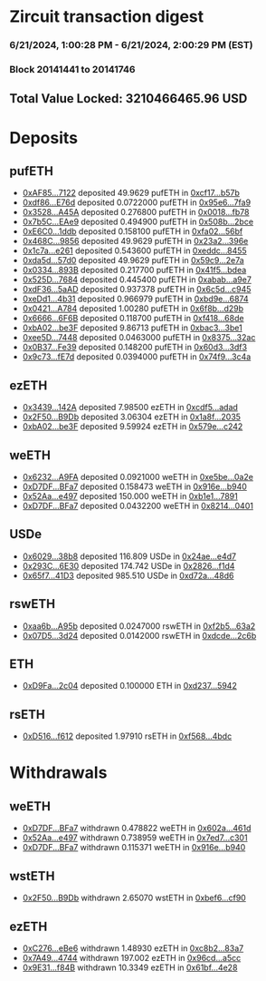 # Zircuit transaction digest
### 6/21/2024, 1:00:28 PM - 6/21/2024, 2:00:29 PM (EST)
### Block 20141441 to 20141746

## Total Value Locked: 3210466465.96 USD

# Deposits
## pufETH
- [0xAF85...7122](https://etherscan.io/address/0xAF85408353B293EC481c0AE14b88103377467122) deposited 49.9629 pufETH in [0xcf17...b57b](https://etherscan.io/tx/0xAF85408353B293EC481c0AE14b88103377467122)
- [0xdf86...E76d](https://etherscan.io/address/0xdf86bD64b36768D7760ffed6F07e7dFacD3eE76d) deposited 0.0722000 pufETH in [0x95e6...7fa9](https://etherscan.io/tx/0xdf86bD64b36768D7760ffed6F07e7dFacD3eE76d)
- [0x3528...A45A](https://etherscan.io/address/0x35284488A7B0Ac42D49E3f4e998957830338A45A) deposited 0.276800 pufETH in [0x0018...fb78](https://etherscan.io/tx/0x35284488A7B0Ac42D49E3f4e998957830338A45A)
- [0x7b5C...EAe9](https://etherscan.io/address/0x7b5C217d50AE7B73A5F4B6aE2f757680D1b2EAe9) deposited 0.494900 pufETH in [0x508b...2bce](https://etherscan.io/tx/0x7b5C217d50AE7B73A5F4B6aE2f757680D1b2EAe9)
- [0xE6C0...1ddb](https://etherscan.io/address/0xE6C01CA6f7d5Cd1e6e5628a5C2Eef6Af97251ddb) deposited 0.158100 pufETH in [0xfa02...56bf](https://etherscan.io/tx/0xE6C01CA6f7d5Cd1e6e5628a5C2Eef6Af97251ddb)
- [0x468C...9856](https://etherscan.io/address/0x468C9475bc46f29bbE4299C1B2C0F3Eb2fD09856) deposited 49.9629 pufETH in [0x23a2...396e](https://etherscan.io/tx/0x468C9475bc46f29bbE4299C1B2C0F3Eb2fD09856)
- [0x1c7a...e261](https://etherscan.io/address/0x1c7afC76b90F1A65A13904029859452999cde261) deposited 0.543600 pufETH in [0xeddc...8455](https://etherscan.io/tx/0x1c7afC76b90F1A65A13904029859452999cde261)
- [0xda5d...57d0](https://etherscan.io/address/0xda5df51cB0b9Ff0c8bB98F877eb7bd3dC46c57d0) deposited 49.9629 pufETH in [0x59c9...2e7a](https://etherscan.io/tx/0xda5df51cB0b9Ff0c8bB98F877eb7bd3dC46c57d0)
- [0x0334...893B](https://etherscan.io/address/0x0334e8171733c4839fbe230A6f5Cb12cD690893B) deposited 0.217700 pufETH in [0x41f5...bdea](https://etherscan.io/tx/0x0334e8171733c4839fbe230A6f5Cb12cD690893B)
- [0x525D...7684](https://etherscan.io/address/0x525D69739bE8F47816a52948f3A899aBB52F7684) deposited 0.445400 pufETH in [0xabab...a9e7](https://etherscan.io/tx/0x525D69739bE8F47816a52948f3A899aBB52F7684)
- [0xdF36...5aAD](https://etherscan.io/address/0xdF36AF1B7f11c41f4a1f9F3bd6883c0b49185aAD) deposited 0.937378 pufETH in [0x6c5d...c945](https://etherscan.io/tx/0xdF36AF1B7f11c41f4a1f9F3bd6883c0b49185aAD)
- [0xeDd1...4b31](https://etherscan.io/address/0xeDd1cE34ed83275520572EefCa38ababEBf64b31) deposited 0.966979 pufETH in [0xbd9e...6874](https://etherscan.io/tx/0xeDd1cE34ed83275520572EefCa38ababEBf64b31)
- [0x0421...A784](https://etherscan.io/address/0x04210dD548F9939Bfb7f0cCc9234D5Ce5De1A784) deposited 1.00280 pufETH in [0x6f8b...d29b](https://etherscan.io/tx/0x04210dD548F9939Bfb7f0cCc9234D5Ce5De1A784)
- [0x6666...6F6B](https://etherscan.io/address/0x6666A3801D439a1B00143B9d475dD0dDF8256F6B) deposited 0.118700 pufETH in [0xf418...68de](https://etherscan.io/tx/0x6666A3801D439a1B00143B9d475dD0dDF8256F6B)
- [0xbA02...be3F](https://etherscan.io/address/0xbA029F9C80c69771B520d933F5dD87efdd67be3F) deposited 9.86713 pufETH in [0xbac3...3be1](https://etherscan.io/tx/0xbA029F9C80c69771B520d933F5dD87efdd67be3F)
- [0xee5D...7448](https://etherscan.io/address/0xee5D22e73C7b938f13f1eE0e35dc6f1373a37448) deposited 0.0463000 pufETH in [0x8375...32ac](https://etherscan.io/tx/0xee5D22e73C7b938f13f1eE0e35dc6f1373a37448)
- [0x0B37...Fe39](https://etherscan.io/address/0x0B374DCA674060CDaa823ffA8c9084c268CBFe39) deposited 0.148200 pufETH in [0x60d3...3df3](https://etherscan.io/tx/0x0B374DCA674060CDaa823ffA8c9084c268CBFe39)
- [0x9c73...fE7d](https://etherscan.io/address/0x9c7335f2FB363f6d374d0b5d39342703103cfE7d) deposited 0.0394000 pufETH in [0x74f9...3c4a](https://etherscan.io/tx/0x9c7335f2FB363f6d374d0b5d39342703103cfE7d)
## ezETH
- [0x3439...142A](https://etherscan.io/address/0x3439cCC6B6fbbF3D3DB4fB59F16e8c1c31fF142A) deposited 7.98500 ezETH in [0xcdf5...adad](https://etherscan.io/tx/0x3439cCC6B6fbbF3D3DB4fB59F16e8c1c31fF142A)
- [0x2F50...B9Db](https://etherscan.io/address/0x2F50cd2fB35A3f667f6BC0Ea77EF6ff32aF2B9Db) deposited 3.06304 ezETH in [0x1a8f...2035](https://etherscan.io/tx/0x2F50cd2fB35A3f667f6BC0Ea77EF6ff32aF2B9Db)
- [0xbA02...be3F](https://etherscan.io/address/0xbA029F9C80c69771B520d933F5dD87efdd67be3F) deposited 9.59924 ezETH in [0x579e...c242](https://etherscan.io/tx/0xbA029F9C80c69771B520d933F5dD87efdd67be3F)
## weETH
- [0x6232...A9FA](https://etherscan.io/address/0x6232d2A81E810C04001289d1f528AE9C4feEA9FA) deposited 0.0921000 weETH in [0xe5be...0a2e](https://etherscan.io/tx/0x6232d2A81E810C04001289d1f528AE9C4feEA9FA)
- [0xD7DF...BFa7](https://etherscan.io/address/0xD7DF7E085214743530afF339aFC420c7c720BFa7) deposited 0.158473 weETH in [0x916e...b940](https://etherscan.io/tx/0xD7DF7E085214743530afF339aFC420c7c720BFa7)
- [0x52Aa...e497](https://etherscan.io/address/0x52Aa899454998Be5b000Ad077a46Bbe360F4e497) deposited 150.000 weETH in [0xb1e1...7891](https://etherscan.io/tx/0x52Aa899454998Be5b000Ad077a46Bbe360F4e497)
- [0xD7DF...BFa7](https://etherscan.io/address/0xD7DF7E085214743530afF339aFC420c7c720BFa7) deposited 0.0432200 weETH in [0x8214...0401](https://etherscan.io/tx/0xD7DF7E085214743530afF339aFC420c7c720BFa7)
## USDe
- [0x6029...38b8](https://etherscan.io/address/0x60292eE7AC453105B4E1f9893FD2193A953838b8) deposited 116.809 USDe in [0x24ae...e4d7](https://etherscan.io/tx/0x60292eE7AC453105B4E1f9893FD2193A953838b8)
- [0x293C...6E30](https://etherscan.io/address/0x293C6937D8D82e05B01335F7B33FBA0c8e256E30) deposited 174.742 USDe in [0x2826...f1d4](https://etherscan.io/tx/0x293C6937D8D82e05B01335F7B33FBA0c8e256E30)
- [0x65f7...41D3](https://etherscan.io/address/0x65f7E3EA4c1507F50467B7334E6d8f7547bb41D3) deposited 985.510 USDe in [0xd72a...48d6](https://etherscan.io/tx/0x65f7E3EA4c1507F50467B7334E6d8f7547bb41D3)
## rswETH
- [0xaa6b...A95b](https://etherscan.io/address/0xaa6bE36d1FaB7e6Fb20366d7AAeEAa171718A95b) deposited 0.0247000 rswETH in [0xf2b5...63a2](https://etherscan.io/tx/0xaa6bE36d1FaB7e6Fb20366d7AAeEAa171718A95b)
- [0x07D5...3d24](https://etherscan.io/address/0x07D50c3A01D215863447F29D958c9E28b2C13d24) deposited 0.0142000 rswETH in [0xdcde...2c6b](https://etherscan.io/tx/0x07D50c3A01D215863447F29D958c9E28b2C13d24)
## ETH
- [0xD9Fa...2c04](https://etherscan.io/address/0xD9Fa0a8D7Ed193D1b020f9d4b6888407E6382c04) deposited 0.100000 ETH in [0xd237...5942](https://etherscan.io/tx/0xD9Fa0a8D7Ed193D1b020f9d4b6888407E6382c04)
## rsETH
- [0xD516...f612](https://etherscan.io/address/0xD516Ea3d92BBF3B85E41BC8B462Daec6F068f612) deposited 1.97910 rsETH in [0xf568...4bdc](https://etherscan.io/tx/0xD516Ea3d92BBF3B85E41BC8B462Daec6F068f612)
# Withdrawals
## weETH
- [0xD7DF...BFa7](https://etherscan.io/address/0xD7DF7E085214743530afF339aFC420c7c720BFa7) withdrawn 0.478822 weETH in [0x602a...461d](https://etherscan.io/tx/0xD7DF7E085214743530afF339aFC420c7c720BFa7)
- [0x52Aa...e497](https://etherscan.io/address/0x52Aa899454998Be5b000Ad077a46Bbe360F4e497) withdrawn 0.738959 weETH in [0x7ed7...c301](https://etherscan.io/tx/0x52Aa899454998Be5b000Ad077a46Bbe360F4e497)
- [0xD7DF...BFa7](https://etherscan.io/address/0xD7DF7E085214743530afF339aFC420c7c720BFa7) withdrawn 0.115371 weETH in [0x916e...b940](https://etherscan.io/tx/0xD7DF7E085214743530afF339aFC420c7c720BFa7)
## wstETH
- [0x2F50...B9Db](https://etherscan.io/address/0x2F50cd2fB35A3f667f6BC0Ea77EF6ff32aF2B9Db) withdrawn 2.65070 wstETH in [0xbef6...cf90](https://etherscan.io/tx/0x2F50cd2fB35A3f667f6BC0Ea77EF6ff32aF2B9Db)
## ezETH
- [0xC276...eBe6](https://etherscan.io/address/0xC276ef04A8F937C75772675F12e4312102c1eBe6) withdrawn 1.48930 ezETH in [0xc8b2...83a7](https://etherscan.io/tx/0xC276ef04A8F937C75772675F12e4312102c1eBe6)
- [0x7A49...4744](https://etherscan.io/address/0x7A493Be5c2ce014cD049Bf178a1ac0Db1B434744) withdrawn 197.002 ezETH in [0x96cd...a5cc](https://etherscan.io/tx/0x7A493Be5c2ce014cD049Bf178a1ac0Db1B434744)
- [0x9E31...f84B](https://etherscan.io/address/0x9E31a05B91A6767A6697eE62B9bE0E968972f84B) withdrawn 10.3349 ezETH in [0x61bf...4e28](https://etherscan.io/tx/0x9E31a05B91A6767A6697eE62B9bE0E968972f84B)
